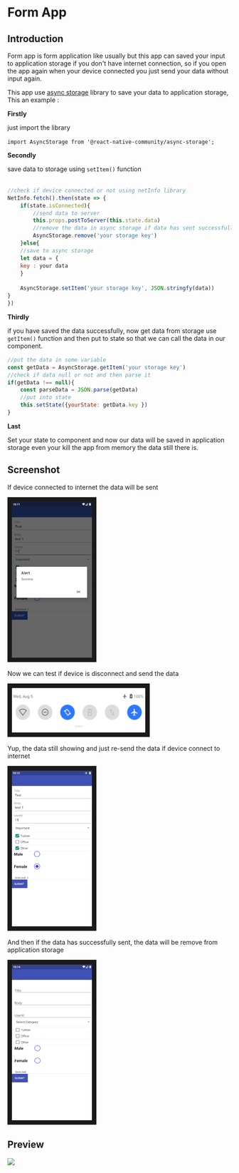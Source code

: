 # Form App

## Introduction

Form app is form application like usually but this app can saved your input to application storage if you don't have internet connection, so if you open the app again when your device connected you just send your data without input again.

This app use [async storage](https://github.com/react-native-community/async-storage) library to save your data to application storage, This an example :

**Firstly**

just import the library

`import AsyncStorage from '@react-native-community/async-storage'; `

**Secondly**

save data to storage using `setItem()` function

```javascript

//check if device connected or not using netInfo library
NetInfo.fetch().then(state => {
    if(state.isConnected){
        //send data to server
        this.props.postToServer(this.state.data)
        //remove the data in async storage if data has sent successfully
        AsyncStorage.remove('your storage key')
    }else{
    //save to async storage
    let data = {
    key : your data
    }

    AsyncStorage.setItem('your storage key', JSON.stringfy(data))
}
})


```

**Thirdly**

if you have saved the data successfully, now get data from storage use `getItem()` function and then put to state so that we can call the data in our component.

```javascript
//put the data in some variable
const getData = AsyncStorage.getItem('your storage key')
//check if data null or not and then parse it
if(getData !== null){
    const parseData = JSON.parse(getData)
    //put into state
    this.setState({yourState: getData.key })
}

```

**Last**

Set your state to component and now our data will be saved in application storage even your kill the app from memory the data still there is.

## Screenshot

If device connected to internet the data will be sent

<img src="ss/1.png" alt="success sent" width="180" height="350" border="10" /> 

Now we can test if device is disconnect and send the data

<img src="ss/2.png" alt="success sent" width="300" height="100" border="10" />

Yup, the data still showing and just re-send the data if device connect to internet

<img src="ss/3.png" alt="success sent" width="180" height="350" border="10" />

And then if the data has successfully sent, the data will be remove from application storage

<img src="ss/4.png" alt="success sent" width="180" height="350" border="10" />

## Preview

![](ss/form.gif)